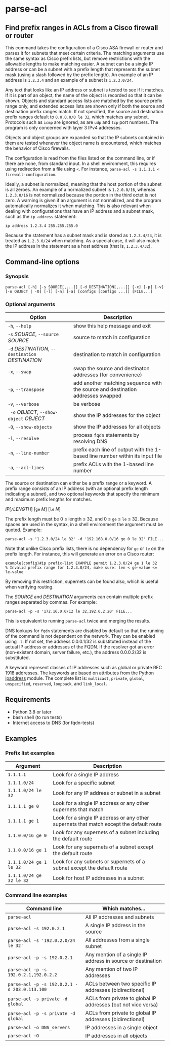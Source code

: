 # parse-acl
## Find prefix ranges in ACLs from a Cisco firewall or router

This command takes the configuration of a Cisco ASA firewall or router and parses it for subnets that meet certain criteria.
The matching arguments use the same syntax as Cisco prefix lists, but
remove restrictions with the allowable lengths to make matching easier.
A subnet can be a single IP address or can be a subnet with a prefix length that represents the
subnet mask (using a slash followed by the prefix length).
An example of an IP address is `1.2.3.4` and an example of a subnet is `1.2.3.0/24`.

Any text that looks like an IP address or subnet is tested to see if it matches.
If it is part of an object, the name of the object is recorded so that it can be shown.  Objects
and standard access lists
are matched by the source prefix range only, and extended access lists are shown only
if both the source and destination prefix ranges match.
If not specified, the source and destination prefix ranges default to `0.0.0.0/0 le 32`,
which matches any subnet.  Protocols such as `icmp` are ignored, as are `udp`
and `tcp` port numbers.  The program is only concerned with layer 3 IPv4 addresses.

Objects and object groups are expanded so that the IP subnets contained in them
are tested whenever the object name is encountered, which matches the behavior of
Cisco firewalls.

The configuration is read from the files listed on the command line, or if there are none, from
standard input.  In a shell environment, this requires using
redirection from a file using `<`.  For instance, `parse-acl -s 1.1.1.1 < firewall-configuration`.

Ideally, a subnet is normalized, meaning that the host portion of the subnet is all zeroes.
An example of a normalized subnet is `1.2.0.0/16`, whereas `1.2.3.0/16` is not normalized because the
portion in the third octet is not zero.  A warning is given if an argument is not normalized, and the program
automatically normalizes it when matching.
This is also relevant when dealing with configurations that have an IP address and a subnet mask, such as the
`ip address` statement:

    ip address 1.2.3.4 255.255.255.0

Because the statement has a subnet mask and is stored as `1.2.3.4/24`,
it is treated as `1.2.3.0/24` when matching.  As a special case, it will also match the IP address
in the statement as a host address (that is, `1.2.3.4/32`).

## Command-line options

### Synopsis

`parse-acl [-h] [-s SOURCE[,...]] [-d DESTINATION[,...]] [-x] [-p] [-v] [-o OBJECT | -O] [-l] [-n] [-a] [configs [configs ...]] [FILE...]`

### Optional arguments

| Option | Description |
| ------ | ----------- |
| `-h`, `--help` |           show this help message and exit |
| `-s` *SOURCE*, `--source` *SOURCE* | source to match in configuration |
| `-d` *DESTINATION*, `--destination` *DESTINATION* | destination to match in configuration |
|  `-x`, `--swap` |        swap the source and destinaton addresses (for convenience) |
|  `-p`, `--transpose` |      add another matching sequence with the source and destination addresses swapped |
| `-v`, `--verbose` |        be verbose |
| ` -o` *OBJECT*, `--show-object` *OBJECT* |                        show the IP addresses for the object |
| `-O`, `--show-objects` |    show the IP addresses for all objects |
|  `-l`, `--resolve`     |    process `fqdn` statements by resolving DNS |
|  `-n`, `--line-number` |    prefix each line of output with the 1-based line number within its input file |
|  `-a`, `--acl-lines`   |    prefix ACLs with the 1-based line number |

The source or destination can either be a prefix range or a keyword.
A prefix range consists of an IP address (with an optional prefix
length indicating a subnet), and two optional keywords that specify
the minimum and maximum prefix lengths for matches.

*IP*[`/`*LENGTH*] [`ge` *M*] [`le` *N*]

The prefix length must be 0 ≤ length ≤ 32, and 0 ≤ `ge` ≤ `le` ≤ 32.
Because spaces are used in the syntax, in a shell environment the argument must
be quoted.  Example: 

    parse-acl -s '1.2.3.0/24 le 32' -d '192.168.0.0/16 ge 0 le 32' FILE...

Note that unlike Cisco prefix lists, there is no dependency for
`ge` or `le` on the prefix length.  For instance, this will
generate an error on a Cisco router:

    example(config)#ip prefix-list EXAMPLE permit 1.2.3.0/24 ge 1 le 32
    % Invalid prefix range for 1.2.3.0/24, make sure: len < ge-value <= le-value

By removing this restriction, supernets can be found also, which is
useful when verifying routing.

The *SOURCE* and *DESTINATION* arguments can contain multiple prefix
ranges separated by commas.  For example:

    parse-acl -p -s '172.16.0.0/12 le 32,192.0.2.20' FILE...

This is equivalent to running `parse-acl` twice and merging the
results.

DNS lookups for `fqdn` statements are disabled by default so
that the running of the command is not dependent on the network.
They can be enabled using `-l`.  If not set, the address 0.0.0.1/32
is substituted instead of the actual IP address or addresses of the FQDN.
If the resolver got an error (non-existent domain, server failure,
etc.), the address 0.0.0.2/32 is substituted.

A keyword represent classes of IP addresses such as global or private
RFC 1918 addresses.  The keywords are based on attributes from the
Python
[ipaddress](https://docs.python.org/3/library/ipaddress.html#module-ipaddress)
module.  The complete list is: `multicast`,
`private`, `global`, `unspecified`, `reserved`,
`loopback`, and `link_local`.

## Requirements

- Python 3.8 or later
- bash shell (to run tests)
- Internet access to DNS (for fqdn-tests)

## Examples

### Prefix list examples

| Argument | Description |
| --- | --- |
| `1.1.1.1`                 | Look for a single IP address |
| `1.1.1.0/24`              | Look for a specific subnet |
| `1.1.1.0/24 le 32`        | Look for any IP address or subnet in a subnet |
| `1.1.1.1 ge 0`            | Look for a single IP address or any other supernets that match |
| `1.1.1.1 ge 1`            | Look for a single IP address or any other supernets that match except the default route |
| `1.1.0.0/16 ge 0`         | Look for any supernets of a subnet including the default route |
| `1.1.0.0/16 ge 1`         | Look for any supernets of a subnet except the default route |
| `1.1.1.0/24 ge 1 le 32`   | Look for any subnets or supernets of a subnet except the default route |
| `1.1.1.0/24 ge 32 le 32`  | Look for host IP addresses in a subnet |

### Command line examples

| Command line | Which matches... |
| --- | --- |
| `parse-acl` | All IP addresses and subnets |
| `parse-acl -s 192.0.2.1` | A single IP address in the source |
| `parse-acl -s '192.0.2.0/24 le 32'` | All addresses from a single subnet |
| `parse-acl -p -s 192.0.2.1` | Any mention of a single IP address in source or destination |
| `parse-acl -p -s 192.0.2.1,192.0.2.2` | Any mention of two IP addresses |
| `parse-acl -p -s 192.0.2.1 -d 203.0.113.100` | ACLs between two specific IP addresses (bidirectional) |
| `parse-acl -s private -d global` | ACLs from private to global IP addresses (but not vice versa) |
| `parse-acl -p -s private -d global` | ACLs from private to global IP addresses (bidirectional) |
| `parse-acl -o DNS_servers` | IP addresses in a single object |
| `parse-acl -O` | IP addresses in all objects |
